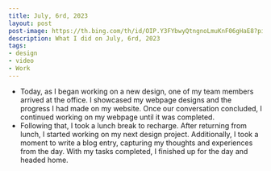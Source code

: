 ```yaml
---
title: July, 6rd, 2023
layout: post
post-image: https://th.bing.com/th/id/OIP.Y3FYbwyQtngnoLmuKnF06gHaE8?pid=ImgDet&rs=1
description: What I did on July, 6rd, 2023
tags:
- design
- video
- Work
---
```


- Today, as I began working on a new design, one of my team members arrived at the office. I showcased my webpage designs and the progress I had made on my website. Once our conversation concluded, I continued working on my webpage until it was completed.
- Following that, I took a lunch break to recharge. After returning from lunch, I started working on my next design project. Additionally, I took a moment to write a blog entry, capturing my thoughts and experiences from the day. With my tasks completed, I finished up for the day and headed home.
